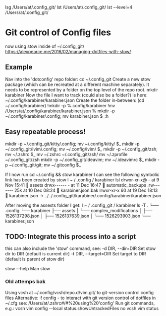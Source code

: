 

lsg /Users/at/.config_git/
lst /Users/at/.config_git/
lst --level=4 /Users/at/.config_git/


# Git control of Config files
now using stow inside of ~/.config_git/
https://alexpearce.me/2016/02/managing-dotfiles-with-stow/

## Example
Nav into the 'dotconfig' repo folder:
  cd ~/.config_git
Create a new stow package (which can be recreated at a different machine separately). It needs to be represented by a folder on the top level of the repo root.
mkdir karabiner
Now the file I want to track (could also be a folder?) is here: ~/.config/karabiner/karabiner.json
Create the folder in-between: (cd ~/.config/karabiner)
!mkdir -p %.config/karabiner
!mv /Users/at/.config/karabiner/karabiner.json %
mkdir -p ~/.config/karabiner/.config; mv karabiner.json $_:h

## Easy repeatable process!
mkdir -p ~/.config_git/kitty/.config; mv ~/.config/kitty/ $_
mkdir -p ~/.config_git/lvim/.config; mv ~/.config/lvim/ $_
mkdir -p ~/.config_git/zsh; mv ~/.zshrc $_
mv ~/.zshrc ~/.config_git/zsh/
mv ~/.zprofile ~/.config_git/zsh
mkdir -p ~/.config_git/ideavim; mv ~/.ideavimrc $_
mkdir -p ~/.config_git/git; mv ~/.gitconfig $_


If I now run cd ~/.config  && stow karabiner  I can see the following symbolic link has been created by stow
I  ~ / .config / karabiner  lsl
drwxr-xr-x@   - at  9 Nov 15:41  assets
drwx------    - at 11 Dec 16:47  automatic_backups
.rw-------  25k at 10 Dec 08:24  karabiner.json.bak
lrwxr-xr-x   60 at 19 Dec 18:13  karabiner.json -> ../../.config_git/karabiner/.config/karabiner/karabiner.json

After moving the assests folder I get:
I  ~ / .config_git / karabiner  ls -T
.
└── .config
   └── karabiner
      ├── assets
      │  └── complex_modifications
      │     ├── 1526137298.json
      │     ├── 1526137639.json
      │     └── 1526293903.json
      └── karabiner.json

## TODO: Integrate this process into a script
this can also include the 'stow' command, see:
    -d DIR, --dir=DIR     Set stow dir to DIR (default is current dir)
    -t DIR, --target=DIR  Set target to DIR (default is parent of stow dir)

stow --help
Man stow

### Old attemps bak
Using vcsh at ~/.config/vcsh/repo.d/vim.git/ to git-version control config files
Alternative: :! config  - to interact with git version control of dotfiles in ~/.cfg see: /Users/at/.zshrc#/#%20using%20'config'
Run git commands, e.g.:
vcsh vim config --local status.showUntrackedFiles no
vcsh vim status




